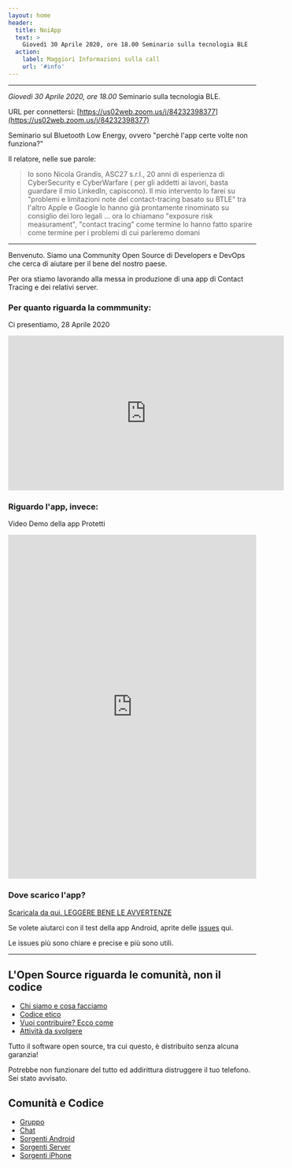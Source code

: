 ```yaml
---
layout: home
header:
  title: NoiApp
  text: >
    Giovedì 30 Aprile 2020, ore 18.00 Seminario sulla tecnologia BLE
  action:
    label: Maggiori Informazioni sulla call
    url: '#info'
---
```


<a name="info">
  
---

*Giovedì 30 Aprile 2020, ore 18.00* Seminario sulla tecnologia BLE.

URL per connettersi: [https://us02web.zoom.us/j/84232398377](https://us02web.zoom.us/j/84232398377) 

Seminario sul Bluetooth Low Energy, ovvero "perchè l'app certe volte non funziona?"

Il relatore, nelle sue parole:

>Io sono Nicola Grandis, ASC27 s.r.l., 20 anni di esperienza di CyberSecurity e CyberWarfare (
>per gli addetti ai lavori, basta guardare il mio LinkedIn, capiscono).
> Il mio intervento lo farei su "problemi e limitazioni note del contact-tracing basato su BTLE"
>tra l'altro Apple e Google lo hanno già prontamente rinominato su consiglio dei loro legali ... 
> ora lo chiamano "exposure risk measurament", 
> "contact tracing" come termine lo hanno fatto sparire come termine per i problemi di cui parleremo domani


---

Benvenuto. Siamo una Community Open Source di Developers e DevOps  che cerca di aiutare per il bene del nostro paese. 
  
Per ora stiamo lavorando alla messa in produzione di una app di Contact Tracing e dei relativi server.
  
### Per quanto riguarda la commmunity:

Ci presentiamo, 28 Aprile 2020

<iframe width="560" height="315" src="https://www.youtube.com/embed/XByBrbeC_Yk" frameborder="0" allow="accelerometer; autoplay; encrypted-media; gyroscope; picture-in-picture" allowfullscreen></iframe>

### Riguardo l'app, invece:

Video Demo della app Protetti

<iframe width="100%" height="700px" src="https://www.youtube.com/embed/dPB7uXrVibc" frameborder="0" allow="accelerometer; autoplay; encrypted-media; gyroscope; picture-in-picture" allowfullscreen></iframe>

### Dove scarico l'app? 

[Scaricala da qui. LEGGERE BENE LE AVVERTENZE](https://github.com/noiapp/noi-app-android/releases/tag/0.2.0) 

Se volete aiutarci con il test della app Android, aprite delle [issues](https://github.com/noiapp/noi-app-android/issues) qui.

Le issues più sono chiare e precise e più sono utili.

---

## L'Open Source riguarda le comunità, non il codice

- [Chi siamo e cosa facciamo](about.md)
- [Codice etico](conduct.md)
- [Vuoi contribuire? Ecco come](helpus.md)
- [Attività da svolgere](https://github.com/noiapp/project)

Tutto il software open source, tra cui questo, è distribuito senza alcuna garanzia! 

Potrebbe non funzionare del tutto ed addirittura distruggere il tuo telefono. Sei stato avvisato.

## Comunità e Codice

- [Gruppo](https://groups.google.com/forum/#!forum/noiapp)
- [Chat](https://join.slack.com/t/noiapp/shared_invite/zt-dzdakd34-KvCn3HMlebqTH4ewlGamhg)
- [Sorgenti Android](https://github.com/noiapp/noi-app-android)
- [Sorgenti Server](https://github.com/noiapp/noiapp-backend)
- [Sorgenti iPhone](https://github.com/noiapp/noi-app-ios)

